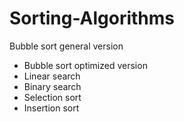 # Sorting-Algorithms

 Bubble sort general version
* Bubble sort optimized version
* Linear search
* Binary search
* Selection sort
* Insertion sort
